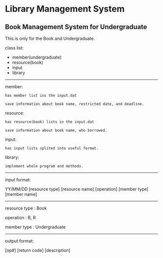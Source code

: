 # Library Management System

## Book Management System for Undergraduate

This is only for the Book and Undergraduate.

class list:

* member(undergraduate)
* resource(book)
* input
* library
---
member:

	has member list ins the input.dat

	save information about book name, restricted date, and deadline.

resource:

	has resource(book) lists in the input.dat

	save information about book name, who borrowed.

input:

	has input lists splited into useful format.

library:

	implement whole program and methods.
---
input format:

YY/MM/DD	[resource type] [resource name] [operation] [member type] [member name]

---
resource type : Book

operation : B, R

member type : Undergraduate

---
output format:

[op#] [return code] [description]
